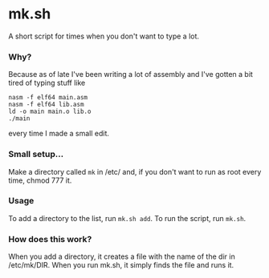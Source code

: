 # mk.sh
A short script for times when you don't want to type a lot.

### Why?
Because as of late I've been writing a lot of assembly and I've gotten a bit tired of typing stuff like
```
nasm -f elf64 main.asm
nasm -f elf64 lib.asm
ld -o main main.o lib.o
./main
```
every time I made a small edit.

### Small setup...
Make a directory called `mk` in /etc/ and, if you don't want to run as root every time, chmod 777 it.

### Usage
To add a directory to the list, run `mk.sh add`.
To run the script, run `mk.sh`.

### How does this work?
When you add a directory, it creates a file with the name of the dir in /etc/mk/DIR. When you run mk.sh, it simply finds the file and runs it.
